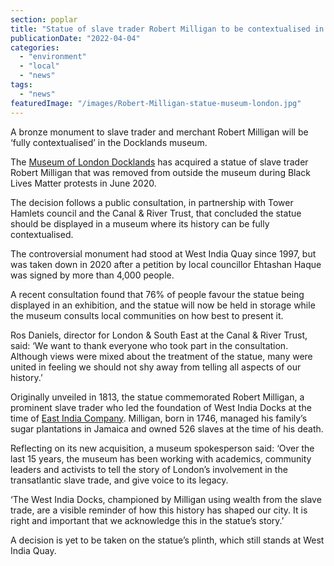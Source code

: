 ```yaml
---
section: poplar
title: "Statue of slave trader Robert Milligan to be contextualised in Museum of London following removal"
publicationDate: "2022-04-04"
categories: 
  - "environment"
  - "local"
  - "news"
tags: 
  - "news"
featuredImage: "/images/Robert-Milligan-statue-museum-london.jpg"
---
```


A bronze monument to slave trader and merchant Robert Milligan will be ‘fully contextualised’ in the Docklands museum.

The [Museum of London Docklands](https://www.museumoflondon.org.uk/museum-london-docklands) has acquired a statue of slave trader Robert Milligan that was removed from outside the museum during Black Lives Matter protests in June 2020.

The decision follows a public consultation, in partnership with Tower Hamlets council and the Canal & River Trust, that concluded the statue should be displayed in a museum where its history can be fully contextualised.

The controversial monument had stood at West India Quay since 1997, but was taken down in 2020 after a petition by local councillor Ehtashan Haque was signed by more than 4,000 people. 

A recent consultation found that 76% of people favour the statue being displayed in an exhibition, and the statue will now be held in storage while the museum consults local communities on how best to present it.

Ros Daniels, director for London & South East at the Canal & River Trust, said: ‘We want to thank everyone who took part in the consultation. Although views were mixed about the treatment of the statue, many were united in feeling we should not shy away from telling all aspects of our history.’

Originally unveiled in 1813, the statue commemorated Robert Milligan, a prominent slave trader who led the foundation of West India Docks at the time of [East India Company](https://poplarlondon.co.uk/east-india-company-poplar-almshouses-history/). Milligan, born in 1746, managed his family’s sugar plantations in Jamaica and owned 526 slaves at the time of his death.

Reflecting on its new acquisition, a museum spokesperson said: ‘Over the last 15 years, the museum has been working with academics, community leaders and activists to tell the story of London’s involvement in the transatlantic slave trade, and give voice to its legacy.

‘The West India Docks, championed by Milligan using wealth from the slave trade, are a visible reminder of how this history has shaped our city. It is right and important that we acknowledge this in the statue’s story.’ 

A decision is yet to be taken on the statue’s plinth, which still stands at West India Quay.
